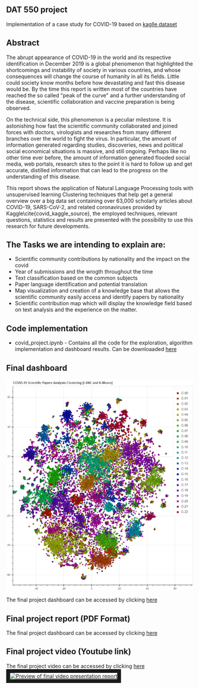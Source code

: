 ## DAT 550 project
Implementation of a case study for COVID-19 based on [kaglle dataset](https://www.kaggle.com/allen-institute-for-ai/CORD-19-research-challenge)

## Abstract

The abrupt appearance of COVID-19 in the world and its respective identification in December 2019 is a global phenomenon that highlighted the shortcomings and instability of society in various countries, and whose consequences will change the course of humanity in all its fields. Little could society know months before how devastating and fast this disease would be. By the time this report is written most of the countries have reached the so called "peak of the curve" and a further understanding of the disease, scientific collaboration and vaccine preparation is being observed.

On the technical side, this phenomenon is  a peculiar milestone. It is astonishing how fast the scientific community collaborated and joined forces with doctors, virologists and researches from many different branches over the world to fight the virus. In particular, the amount of information generated regarding studies, discoveries, news and political social economical situations is massive, and still ongoing. Perhaps like no other time ever before, the amount of information generated flooded social media, web portals, research sites to the point it is hard to follow up and get accurate, distilled information that can lead to the progress on the understanding of this disease.

This report shows the application of Natural Language Processing tools with unsupervised learning Clustering techniques that help get a general overview over a big data set containing over 63,000 scholarly articles about COVID-19, SARS-CoV-2, and related coronaviruses provided  by Kaggle\cite{covid_kaggle_source}, the employed techniques, relevant questions, statistics and results are presented with the possibility to use this research for future developments.


## The Tasks we are intending to explain are:
- Scientific community contributions by nationality and the impact on the covid
- Year of submissions and the wrogth throughout the time
- Text classification based on the common subjects
- Paper language identification and potential translation
- Map visualization and creation of a knowledge base that allows the scientific community easily access and identify papers by nationality
- Scientific contribution map which will display the knowledge field based on text analysis and the experience on the matter.

## Code implementation
* covid_project.ipynb - Contains all the code for the exploration, algorithm implementation and dashboard results.
Can be downloaaded [here](covid_project.ipynb)

## Final dashboard
![alt text][dashboard]

[dashboard]: images/bokeh_plot.png "Final project dashboard sample"

The final project dashboard can be accessed by clicking  [here](clusters_interactive.html)

## Final project report (PDF Format)

The final project dashboard can be accessed by clicking  [here](FinalReport/DAT550_FINAL_PROJECT_REPORT.pdf)

## Final project video (Youtube link)

The final project video can be accessed by clicking  [here](Video/DAT550.mp4)
<a href="http://www.youtube.com/watch?feature=player_embedded&v=irRLKDj5e6Q
" target="_blank"><img src="http://img.youtube.com/vi/irRLKDj5e6Q/0.jpg" 
alt="Preview of final video presentation report" width="240" height="180" border="10" /></a>
